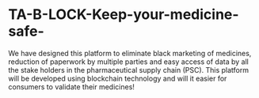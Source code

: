 # TA-B-LOCK-Keep-your-medicine-safe-
We have designed this platform to eliminate black marketing of medicines, reduction of paperwork by multiple parties and easy access of data by all the stake holders in the pharmaceutical supply chain (PSC). This platform will be developed using blockchain technology and will it easier for consumers to validate their medicines!
